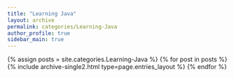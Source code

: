 ```yaml
---
title: "Learning Java"
layout: archive
permalink: categories/Learning-Java
author_profile: true
sidebar_main: true
---
```


{% assign posts = site.categories.Learning-Java %}
{% for post in posts %} {% include archive-single2.html type=page.entries_layout %} {% endfor %}
